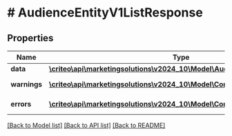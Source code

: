# # AudienceEntityV1ListResponse

## Properties

Name | Type | Description | Notes
------------ | ------------- | ------------- | -------------
**data** | [**\criteo\api\marketingsolutions\v2024_10\Model\AudienceEntityV1Resource[]**](AudienceEntityV1Resource.md) |  | [optional]
**warnings** | [**\criteo\api\marketingsolutions\v2024_10\Model\CommonProblem[]**](CommonProblem.md) |  | [optional] [readonly]
**errors** | [**\criteo\api\marketingsolutions\v2024_10\Model\CommonProblem[]**](CommonProblem.md) |  | [optional] [readonly]

[[Back to Model list]](../../README.md#models) [[Back to API list]](../../README.md#endpoints) [[Back to README]](../../README.md)
